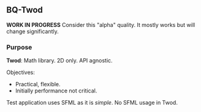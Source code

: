 
BQ-Twod
-------

**WORK IN PROGRESS** Consider this "alpha" quality. It mostly works but will change significantly.

### Purpose

**Twod**: Math library. 2D only. API agnostic.

Objectives:
- Practical, flexible.
- Initially performance not critical.

Test application uses SFML as it is *simple*. No SFML usage in Twod.
